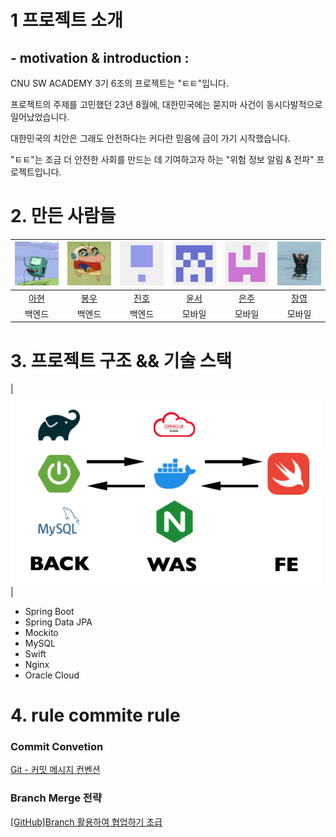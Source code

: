 
# 1  프로젝트 소개 
<!-- image 추가 -->
## - motivation & introduction : 
  CNU SW ACADEMY 3기 6조의 프로젝트는 "ㅌㅌ"입니다.

  프로젝트의 주제를 고민했던 23년 8월에, 대한민국에는 묻지마 사건이 동시다발적으로 일어났었습니다.

  대한민국의 치안은 그래도 안전하다는 커다란 믿음에 금이 가기 시작했습니다. 

  "ㅌㅌ"는 조금 더 안전한 사회를 만드는 데 기여하고자 하는 "위험 정보 알림 & 전파" 프로젝트입니다. 

# 2. 만든 사람들 

|<img src="back1.jpg" width= 80>|<img src="back2.jpg" width = 80>|<img src="back3.jpg" width = 80>|<img src="mobile1.jpg" width = 80>|<img src="mobile2.jpg" width = 80>|<img src="mobile3.jpg" width=80>|
|:--:|:--:|:--:|:--:|:--:|:--:|
|[아현](https://github.com/orgs/SWA3-6-ESCAPE/people/SongAhyeon01)|[봉우](https://github.com/bong-u)|[진호](https://github.com/JJH123123123)|[윤서](https://github.com/orgs/SWA3-6-ESCAPE/people/uu2727318)|[은주](https://github.com/orgs/SWA3-6-ESCAPE/people/mobile-eunju)|[장영](https://github.com/orgs/SWA3-6-ESCAPE/people/paintedblue)|
| 백엔드 | 백엔드 | 백엔드 | 모바일 | 모바일 | 모바일 |

# 3. 프로젝트 구조 && 기술 스택 

<!-- 이미지 ? -->

|<img src="stack.jpg" width=500>|

<ul>
  <li> Spring Boot </li>
  <li> Spring Data JPA </li>
  <li> Mockito </li>
  <li> MySQL </li>
  <li> Swift </li>
  <li> Nginx </li>
  <li> Oracle Cloud </li>
</ul>

# 4.  rule commite rule

### Commit Convetion
[Git - 커밋 메시지 컨벤션](https://doublesprogramming.tistory.com/256)

### Branch Merge 전략
[[GitHub]Branch 활용하여 협업하기 초급](https://www.saichoiblog.com/githubfork-branch/)
